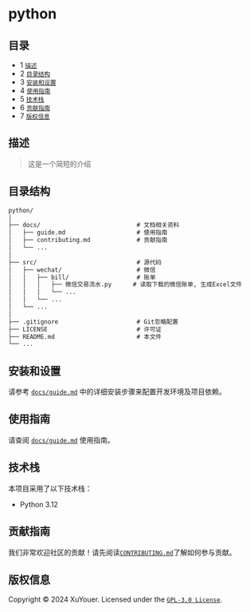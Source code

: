 # python

## 目录

* 1 [`描述`](#描述)
* 2 [`目录结构`](#目录结构)
* 3 [`安装和设置`](#安装和设置)
* 4 [`使用指南`](#使用指南)
* 5 [`技术栈`](#技术栈)
* 6 [`贡献指南`](#贡献指南)
* 7 [`版权信息`](#版权信息)

## 描述

> 这是一个简短的介绍

## 目录结构

```markdown
python/
│
├── docs/                           # 文档相关资料
│   ├── guide.md                    # 使用指南
│   ├── contributing.md             # 贡献指南
│   └── ...
│
├── src/                            # 源代码
│   ├── wechat/                     # 微信
│   │   ├── bill/                   # 账单
│   │   │   ├── 微信交易流水.py      # 读取下载的微信账单, 生成Excel文件
│   │   │   └── ...
│   │   └── ...
│   └── ...
│
├── .gitignore                      # Git忽略配置
├── LICENSE                         # 许可证
├── README.md                       # 本文件
└── ...

```

## 安装和设置

请参考 [`docs/guide.md`](docs/guide.md) 中的详细安装步骤来配置开发环境及项目依赖。

## 使用指南

请查阅 [`docs/guide.md`](docs/guide.md) 使用指南。

## 技术栈

本项目采用了以下技术栈：
- Python 3.12

## 贡献指南

我们非常欢迎社区的贡献！请先阅读[`CONTRIBUTING.md`](docs/contributing.md)了解如何参与贡献。

## 版权信息

Copyright © 2024 XuYouer. Licensed under the [`GPL-3.0 License`](LICENSE).


